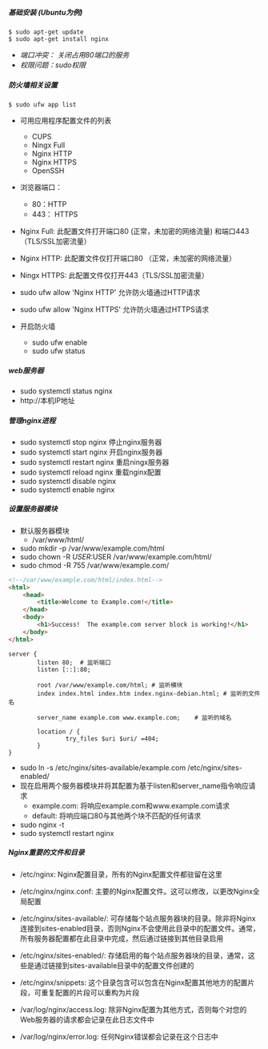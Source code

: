 ##### 基础安装 (Ubuntu为例)

```shell
$ sudo apt-get update
$ sudo apt-get install nginx
```

- *端口冲突： 关闭占用80端口的服务*
- *权限问题：sudo权限*

##### 防火墙相关设置

```shell
$ sudo ufw app list
```

- 可用应用程序配置文件的列表
  - CUPS
  - Ningx Full
  - Nginx HTTP
  - Nginx HTTPS
  - OpenSSH
- 浏览器端口：
  - 80：HTTP
  - 443： HTTPS
- Nginx Full: 此配置文件打开端口80 (正常，未加密的网络流量) 和端口443 （TLS/SSL加密流量）
- Nginx HTTP: 此配置文件仅打开端口80 （正常，未加密的网络流量）
- Ningx HTTPS: 此配置文件仅打开443（TLS/SSL加密流量）
- sudo ufw allow 'Nginx HTTP'        允许防火墙通过HTTP请求
- sudo ufw allow 'Nginx HTTPS'      允许防火墙通过HTTPS请求



- 开启防火墙
  - sudo ufw enable
  - sudo ufw status

##### web服务器

- sudo systemctl status nginx
- http://本机IP地址

##### 管理nginx进程

- sudo systemctl stop nginx	    停止nginx服务器
- sudo systemctl start nginx        开启nginx服务器
- sudo systemctl restart nginx    重启ningx服务器
- sudo systemctl reload nginx     重载nginx配置
- sudo systemctl disable nginx   
- sudo systemctl enable nginx

##### 设置服务器模块

- 默认服务器模块
  - /var/www/html/
- sudo mkdir -p /var/www/example.com/html
- sudo chown -R $USER:$USER /var/www/example.com/html/
- sudo chmod -R 755 /var/www/example.com/

```html
<!--/var/www/example.com/html/index.html-->
<html>
    <head>
        <title>Welcome to Example.com!</title>
    </head>
    <body>
        <h1>Success!  The example.com server block is working!</h1>
    </body>
</html>
```

```nginx
server {
        listen 80;	# 监听端口
        listen [::]:80;
 
        root /var/www/example.com/html;	# 监听模块
        index index.html index.htm index.nginx-debian.html;	# 监听的文件名
 
        server_name example.com www.example.com;	# 监听的域名
 
        location / {
                try_files $uri $uri/ =404;
        }
}
```

- sudo ln -s /etc/nginx/sites-available/example.com /etc/nginx/sites-enabled/
- 现在启用两个服务器模块并将其配置为基于listen和server_name指令响应请求
  - example.com: 将响应example.com和www.example.com请求
  - default: 将响应端口80与其他两个块不匹配的任何请求
- sudo nginx -t
- sudo systemctl restart nginx

##### Nginx重要的文件和目录

- /etc/nginx: Nginx配置目录，所有的Nginx配置文件都驻留在这里
- /etc/nginx/nginx.conf: 主要的Nginx配置文件。这可以修改，以更改Nginx全局配置
- /etc/nginx/sites-available/: 可存储每个站点服务器块的目录。除非将Nginx连接到sites-enabled目录，否则Nginx不会使用此目录中的配置文件。通常，所有服务器配置都在此目录中完成，然后通过链接到其他目录启用
- /etc/nginx/sites-enabled/: 存储启用的每个站点服务器块的目录，通常，这些是通过链接到sites-available目录中的配置文件创建的
- /etc/nginx/snippets: 这个目录包含可以包含在Nginx配置其他地方的配置片段，可重复配置的片段可以重构为片段

- /var/log/nginx/access.log: 除非Nginx配置为其他方式，否则每个对您的Web服务器的请求都会记录在此日志文件中
- /var/log/nginx/error.log: 任何Nginx错误都会记录在这个日志中